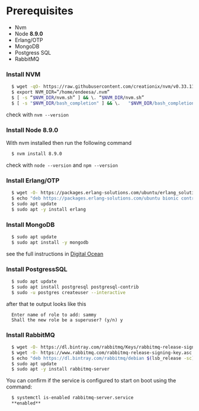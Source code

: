 # Prerequisites
- Nvm
- Node **8.9.0**
- Erlang/OTP
- MongoDB
- Postgress SQL
- RabbitMQ

### Install NVM
```sh
  $ wget -qO- https://raw.githubusercontent.com/creationix/nvm/v0.33.11/install.sh | bash
  $ export NVM_DIR=”/home/endeesa/.nvm”
  $ [ -s “$NVM_DIR/nvm.sh” ] && \. “$NVM_DIR/nvm.sh”
  $ [ -s "$NVM_DIR/bash_completion" ] && \.   "$NVM_DIR/bash_completion"
```
check with `nvm --version`

### Install Node 8.9.0
With nvm installed then run the following command
```sh
  $ nvm install 8.9.0
```
check with `node --version` and `npm --version`

### Install Erlang/OTP
```sh
  $ wget -O- https://packages.erlang-solutions.com/ubuntu/erlang_solutions.asc | sudo apt-key add -
  $ echo "deb https://packages.erlang-solutions.com/ubuntu bionic contrib" | sudo tee /etc/apt/sources.list.d/rabbitmq.list
  $ sudo apt update
  $ sudo apt -y install erlang
```
### Install MongoDB
```sh
  $ sudo apt update
  $ sudo apt install -y mongodb
```
see the full instructions in [Digital Ocean](https://www.digitalocean.com/community/tutorials/como-instalar-y-utilizar-postgresql-en-ubuntu-16-04-es)

### Install PostgressSQL
```sh
  $ sudo apt update
  $ sudo apt install postgresql postgresql-contrib
  $ sudo -u postgres createuser --interactive
```
after that te output looks like this
```
  Enter name of role to add: sammy
  Shall the new role be a superuser? (y/n) y
```
### Install RabbitMQ
```sh
  $ wget -O- https://dl.bintray.com/rabbitmq/Keys/rabbitmq-release-signing-key.asc | sudo apt-key add -
  $ wget -O- https://www.rabbitmq.com/rabbitmq-release-signing-key.asc | sudo apt-key add -
  $ echo "deb https://dl.bintray.com/rabbitmq/debian $(lsb_release -sc) main" | sudo tee /etc/apt/sources.list.d/rabbitmq.list  
  $ sudo apt update
  $ sudo apt -y install rabbitmq-server
```
You can confirm if the service is configured to start on boot using the command:
```sh
  $ systemctl is-enabled rabbitmq-server.service
  **enabled**
```

